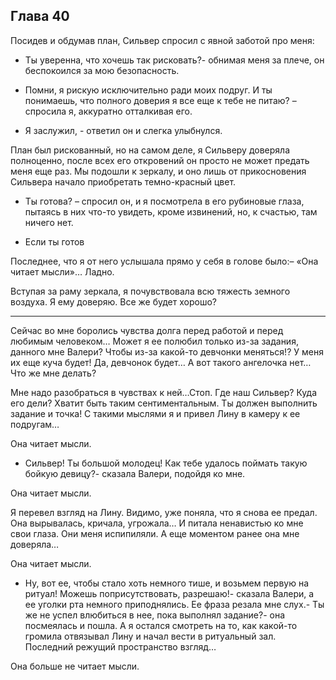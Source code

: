 ## Глава 40

Посидев и обдумав план, Сильвер спросил с явной заботой про меня:

- Ты уверенна, что хочешь так рисковать?- обнимая меня за плече, он беспокоился за мою безопасность.

- Помни, я рискую исключительно ради моих подруг. И ты понимаешь, что полного доверия я все еще к тебе не питаю? –
  спросила я, аккуратно отталкивая его.

- Я заслужил, - ответил он и слегка улыбнулся.

План был рискованный, но на самом деле, я Сильверу доверяла полноценно, после всех его откровений он просто не может
предать меня еще раз. Мы подошли к зеркалу, и оно лишь от прикосновения Сильвера начало приобретать темно-красный цвет.

- Ты готова? – спросил он, и я посмотрела в его рубиновые глаза, пытаясь в них что-то увидеть, кроме извинений, но, к
  счастью, там ничего нет.

- Если ты готов

Последнее, что я от него услышала прямо у себя в голове было:– «Она читает мысли»… Ладно.

Вступая за раму зеркала, я почувствовала всю тяжесть земного воздуха. Я ему доверяю. Все же будет хорошо?

***

Сейчас во мне боролись чувства долга перед работой и перед любимым человеком… Может я ее полюбил только из-за задания,
данного мне Валери? Чтобы из-за какой-то девчонки меняться!? У меня их еще куча будет! Да, девчонок будет… А вот такого
ангелочка нет… Что же мне делать?

Мне надо разобраться в чувствах к ней…Стоп. Где наш Сильвер? Куда его дели? Хватит быть таким сентиментальным. Ты должен
выполнить задание и точка! С такими мыслями я и привел Лину в камеру к ее подругам…

Она читает мысли.

- Сильвер! Ты большой молодец! Как тебе удалось поймать такую бойкую девицу?- сказала Валери, подойдя ко мне.

Она читает мысли.

Я перевел взгляд на Лину. Видимо, уже поняла, что я снова ее предал. Она вырывалась, кричала, угрожала… И питала
ненавистью ко мне свои глаза. Они меня испипиляли. А еще моментом ранее она мне доверяла…

Она читает мысли.

- Ну, вот ее, чтобы стало хоть немного тише, и возьмем первую на ритуал! Можешь поприсутствовать, разрешаю!- сказала
  Валери, а ее уголки рта немного приподнялись. Ее фраза резала мне слух.- Ты же не успел влюбиться в нее, пока выполнял
  задание?- она посмеялась и пошла. А я остался смотреть на то, как какой-то громила отвязывал Лину и начал вести в
  ритуальный зал. Последний режущий пространство взгляд…

Она больше не читает мысли.
